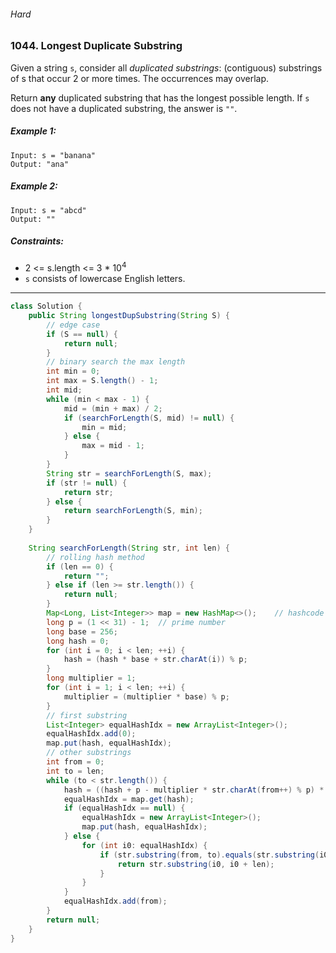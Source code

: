 ###### Hard

### 1044. Longest Duplicate Substring

Given a string `s`, consider all _duplicated substrings_: (contiguous) substrings of s that occur 2 or more times. The occurrences may overlap.

Return **any** duplicated substring that has the longest possible length. If `s` does not have a duplicated substring, the answer is `""`.

 

##### Example 1:
```
Input: s = "banana"
Output: "ana"
```
##### Example 2:
```
Input: s = "abcd"
Output: ""
``` 

##### Constraints:

- 2 <= s.length <= 3 * 10<sup>4</sup>
- `s` consists of lowercase English letters.

***

```java
class Solution {
    public String longestDupSubstring(String S) {
        // edge case
        if (S == null) {
            return null;
        }
        // binary search the max length
        int min = 0;
        int max = S.length() - 1;
        int mid;
        while (min < max - 1) {
            mid = (min + max) / 2;
            if (searchForLength(S, mid) != null) {
                min = mid;
            } else {
                max = mid - 1;
            }
        }
        String str = searchForLength(S, max);
        if (str != null) {
            return str;
        } else {
            return searchForLength(S, min);
        }
    }
    
    String searchForLength(String str, int len) {
        // rolling hash method
        if (len == 0) {
            return "";
        } else if (len >= str.length()) {
            return null;
        }
        Map<Long, List<Integer>> map = new HashMap<>();    // hashcode -> list of all starting idx with identical hash
        long p = (1 << 31) - 1;  // prime number
        long base = 256;
        long hash = 0;
        for (int i = 0; i < len; ++i) {
            hash = (hash * base + str.charAt(i)) % p;
        }
        long multiplier = 1;
        for (int i = 1; i < len; ++i) {
            multiplier = (multiplier * base) % p;
        }
        // first substring
        List<Integer> equalHashIdx = new ArrayList<Integer>();
        equalHashIdx.add(0);
        map.put(hash, equalHashIdx);
        // other substrings
        int from = 0;
        int to = len;
        while (to < str.length()) {
            hash = ((hash + p - multiplier * str.charAt(from++) % p) * base + str.charAt(to++)) % p;
            equalHashIdx = map.get(hash);
            if (equalHashIdx == null) {
                equalHashIdx = new ArrayList<Integer>();
                map.put(hash, equalHashIdx);
            } else {
                for (int i0: equalHashIdx) {
                    if (str.substring(from, to).equals(str.substring(i0, i0 + len))) {
                        return str.substring(i0, i0 + len);
                    }
                }
            }
            equalHashIdx.add(from);
        }
        return null;
    }
}
```
